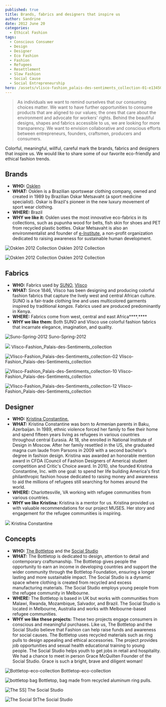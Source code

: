 ```yaml
---
published: true
title: Brands, fabrics and designers that inspire us
author: Sandrine
date: 2012 June 20
categories:
  - Ethical Fashion
tags:
  - Conscious Consumer
  - Design
  - Designer
  - Eco Fashion
  - Fashion
  - Refugees
  - Resettlement
  - Slow Fashion
  - Social Cause
  - Social Entrepreneurship
hero: /assets/vlisco-fashion_palais-des-sentiments_collection-01-e1345078673285.jpeg
---
```

> As individuals we want to remind ourselves that our consuming choices matter. We want to have further opportunities to consume products that are aligned to our values; the ones that care about the environment and advocate for workers' rights. Behind the beautiful designs, shapes and fabrics accessible to us, we are looking for more transparency. We want to envision collaborative and conscious efforts between entrepreneurs, founders, craftsmen, producers and consumers.

Colorful, meaningful, willful, careful mark the brands, fabrics and designers that inspire us. We would like to share some of our favorite eco-friendly and ethical fashion trends.

## Brands
+ **WHO:** [Osklen](http://store.osklen.com/)
+ **WHAT:** Osklen is a Brazilian sportswear clothing company, owned and created in 1989 by Brazilian Oskar Metsavaht (a sport medicine specialist). Oskar is Brazil's pioneer in the new luxury movement of sport wear clothing.
+ **WHERE:** Brazil
+ **WHY we like it:** Osklen uses the most innovative eco-fabrics in its collections, such as pupunha wood for belts, fish skin for shoes and PET from recycled plastic bottles. Oskar Metsavaht is also an environmentalist and founder of [e-Institute](http://www.institutoe.org.br/parceiros), a non-profit organization dedicated to raising awareness for sustainable human development.

![](/assets/osklen-man1.jpg "Osklen 2012 Collection")
Osklen 2012 Collection

![](/assets/osklen-lady1.png "Osklen 2012 Collection")
Osklen 2012 Collection

## Fabrics
+ **WHO:** Fabrics used by [SUNO](http://www.sunony.com/), [Vlisco](http://www.vlisco.com/)
+ **WHAT:** Since 1846, Vlisco has been designing and producing colorful fashion fabrics that capture the lively west and central African culture. SUNO is a fair-trade clothing line and uses multicolored garments inspired by traditional *kangas*. Fabrics used are produced predominantly in Kenya.
+ **WHERE:** Fabrics come from west, central and east Africa****.****
+ **WHY we like them:** Both SUNO and Vlisco use colorful fashion fabrics that incarnate elegance, imagination, and quality.

![](http://seattlewatch2012.files.wordpress.com/2012/06/suno-spring-2012.jpg "Suno-Spring-2012")
Suno-Spring-2012

![](http://seattlewatch2012.files.wordpress.com/2012/06/vlisco-fashion_palais-des-sentiments_collection-01.jpg)
Vlisco-Fashion_Palais-des-Sentiments_collection

![](http://seattlewatch2012.files.wordpress.com/2012/06/vlisco-fashion_palais-des-sentiments_collection-02.jpg "Vlisco-Fashion_Palais-des-Sentiments_collection-02")
Vlisco-Fashion_Palais-des-Sentiments_collection

![](/assets/vlisco-fashion_palais-des-sentiments_collection-10.jpg "Vlisco-Fashion_Palais-des-Sentiments_collection-10")
Vlisco-Fashion_Palais-des-Sentiments_collection

![](http://seattlewatch2012.files.wordpress.com/2012/06/vlisco-fashion_palais-des-sentiments_collection-12.jpg "Vlisco-Fashion_Palais-des-Sentiments_collection-12")
Vlisco-Fashion_Palais-des-Sentiments_collection

## Designer
+ **WHO:** [Kristina Constantine.](http://kristinaconstantine.com/designer.html)
+ **WHAT:** Kristina Constantine was born to Armenian parents in Baku, Azerbaijan. In 1989, ethnic violence forced her family to flee their home and spend fifteen years living as refugees in various countries throughout central Eurasia. At 18, she enrolled in National Institute of Design in Moscow. After her family resettled in the US, she graduated magna cum laude from Parsons in 2009 with a second bachelor's degree in fashion design. Kristina was awarded an honorable mention award in CFDA (Council of Fashion Designers of America) student competition and Critic's Choice award. In 2010, she founded Kristina Constantine, Inc. with one goal: to spend her life building America's first philanthropic fashion house dedicated to raising money and awareness to aid the millions of refugees still searching for homes around the world.
+ **WHERE:** Charlottesville, VA working with refugee communities from various countries.
+ **WHY we like Kristina:** Kristina is a mentor for us. Kristina provided us with valuable recommendations for our project MUSES. Her story and engagement for the refugee communities is inspiring.

![](http://seattlewatch2012.files.wordpress.com/2012/06/ckconstantine_01.jpg)
Kristina Constantine

## Concepts
+ **WHO:** [The Bottletop](http://bottletop.org/) and the [Social Studio](http://www.thesocialstudio.org/The_Social_Studio___Remixed_Design/TSS.html)
+ **WHAT:** The Bottletop is dedicated to design, attention to detail and contemporary craftsmanship. The Bottletop gives people the opportunity to earn an income in developing countries and support the wider community through the Bottletop Foundation, ensuring a longer lasting and more sustainable impact. The Social Studio is a dynamic space where clothing is created from recycled and excess manufacturing materials. The Social Studio employs young people from the refugee community in Melbourne.
+ **WHERE:** The Bottletop is based in UK but works with communities from Malawi, Rwanda, Mozambique, Salvador, and Brazil. The Social Studio is located in Melbourne, Australia and works with Melbourne-based refugee communities.
+ **WHY we like these projects:** These two projects engage consumers in conscious and meaningful purchases. Like us, The Bottletop and the Social Studio believe that Fashion can help raise funds and awareness for social causes. The Bottletop uses recycled materials such as ring pulls to design appealing and ethical accessories. The project provides job opportunities and sexual health educational training to young people. The Social Studio helps youth to get jobs in retail and hospitality. We had a chance to meet in person Grace McQuilten Founder of the Social Studio. Grace is such a bright, brave and diligent woman!

![](/assets/bottletop-eco-collection.jpg?w=235 "Bottletop-eco-collection")
Bottletop-eco-collection

![](http://seattlewatch2012.files.wordpress.com/2012/06/bottletop-bag.jpg "bottletop bag")
Bottletop, bag made from recycled aluminum ring pulls.

![](http://seattlewatch2012.files.wordpress.com/2012/06/the-ss.jpg "The SS")]
The Social Studio

![](http://seattlewatch2012.files.wordpress.com/2012/06/the-social-st.jpg "The Social St")The Social Studio